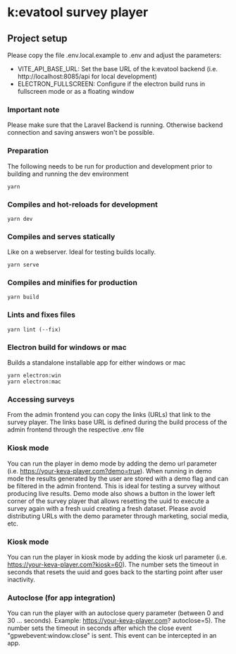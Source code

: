# k:evatool survey player

## Project setup

Please copy the file .env.local.example to .env and adjust the parameters:
- VITE_API_BASE_URL: Set the base URL of the k:evatool backend (i.e. http://localhost:8085/api for local development)
- ELECTRON_FULLSCREEN: Configure if the electron build runs in fullscreen mode or as a floating window

### Important note
Please make sure that the Laravel Backend is running. Otherwise backend connection and saving answers won't be possible.

### Preparation
The following needs to be run for production and development prior to building and running the dev environment
```
yarn
```

### Compiles and hot-reloads for development
```
yarn dev
```

### Compiles and serves statically
Like on a webserver. Ideal for testing builds locally.
```
yarn serve
```

### Compiles and minifies for production
```
yarn build
```

### Lints and fixes files
```
yarn lint (--fix)
```

### Electron build for windows or mac
Builds a standalone installable app for either windows or mac
```
yarn electron:win
yarn electron:mac
```

### Accessing surveys
From the admin frontend you can copy the links (URLs) that link to the survey player. The links base URL is defined during the build process of the admin 
frontend through the respective .env file

### Kiosk mode
You can run the player in demo mode by adding the demo url parameter (i.e. https://your-keva-player.com?demo=true). When running in demo mode the results 
generated by the user are stored with a demo flag and can be filtered in the admin frontend. This is ideal for testing a survey without producing live results.
Demo mode also shows a button in the lower left corner of the survey player that allows resetting the uuid to execute a survey again with a fresh uuid 
creating a fresh dataset.
Please avoid distributing URLs with the demo parameter through marketing, social media, etc.

### Kiosk mode
You can run the player in kiosk mode by adding the kiosk url parameter (i.e. https://your-keva-player.com?kiosk=60). The number sets the timeout in seconds 
that resets the uuid and goes back to the starting point after user inactivity.

### Autoclose (for app integration)
You can run the player with an autoclose query parameter (between 0 and 30 ... seconds).
Example: https://your-keva-player.com?
autoclose=5).
The number sets the timeout in seconds after which the close event "gpwebevent:window.close" is sent. This event can be intercepted in an app.

